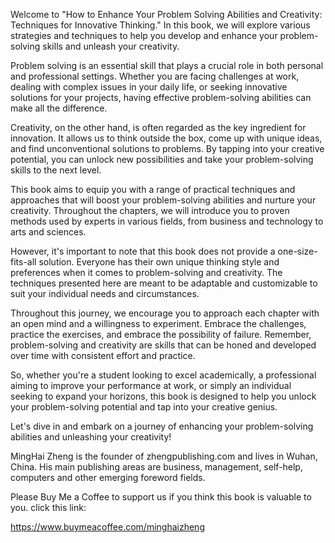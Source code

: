 

Welcome to "How to Enhance Your Problem Solving Abilities and Creativity: Techniques for Innovative Thinking." In this book, we will explore various strategies and techniques to help you develop and enhance your problem-solving skills and unleash your creativity.

Problem solving is an essential skill that plays a crucial role in both personal and professional settings. Whether you are facing challenges at work, dealing with complex issues in your daily life, or seeking innovative solutions for your projects, having effective problem-solving abilities can make all the difference.

Creativity, on the other hand, is often regarded as the key ingredient for innovation. It allows us to think outside the box, come up with unique ideas, and find unconventional solutions to problems. By tapping into your creative potential, you can unlock new possibilities and take your problem-solving skills to the next level.

This book aims to equip you with a range of practical techniques and approaches that will boost your problem-solving abilities and nurture your creativity. Throughout the chapters, we will introduce you to proven methods used by experts in various fields, from business and technology to arts and sciences.

However, it's important to note that this book does not provide a one-size-fits-all solution. Everyone has their own unique thinking style and preferences when it comes to problem-solving and creativity. The techniques presented here are meant to be adaptable and customizable to suit your individual needs and circumstances.

Throughout this journey, we encourage you to approach each chapter with an open mind and a willingness to experiment. Embrace the challenges, practice the exercises, and embrace the possibility of failure. Remember, problem-solving and creativity are skills that can be honed and developed over time with consistent effort and practice.

So, whether you're a student looking to excel academically, a professional aiming to improve your performance at work, or simply an individual seeking to expand your horizons, this book is designed to help you unlock your problem-solving potential and tap into your creative genius.

Let's dive in and embark on a journey of enhancing your problem-solving abilities and unleashing your creativity!

MingHai Zheng is the founder of zhengpublishing.com and lives in Wuhan, China. His main publishing areas are business, management, self-help, computers and other emerging foreword fields.

Please Buy Me a Coffee to support us if you think this book is valuable to you. click this link:

https://www.buymeacoffee.com/minghaizheng
